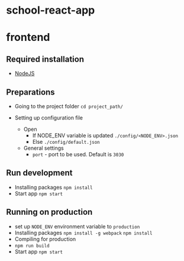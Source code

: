 # school-react-app

# frontend

>

## Required installation
- [NodeJS](https://nodejs.org/en/download/)

## Preparations
- Going to the project folder
```cd project_path/```

- Setting up configuration file
    - Open
        - If NODE_ENV variable is updated ```./config/<NODE_ENV>.json```
        - Else ```./config/default.json```
    - General settings
        - ```port``` - port to be used. Default is ```3030```

## Run development
- Installing packages
```npm install```
- Start app
```npm start```

## Running on production
- set up ```NODE_ENV``` environment variable to ```production```
- Installing packages
```npm install -g webpack```
```npm install```
- Compiling for production
- ```npm run build```
- Start app
```npm start```

